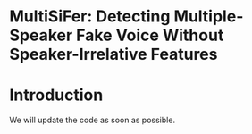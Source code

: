 # MultiSiFer: Detecting Multiple-Speaker Fake Voice Without Speaker-Irrelative Features

# Introduction

We will update the code as soon as possible.